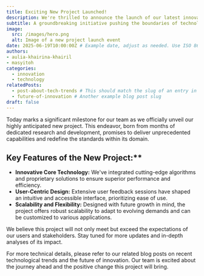 ```yaml
---
title: Exciting New Project Launched!
description: We're thrilled to announce the launch of our latest innovative project, set to revolutionize the industry.
subtitle: A groundbreaking initiative pushing the boundaries of technology.
image:
  src: /images/hero.png
  alt: Image of a new project launch event
date: 2025-06-19T10:00:00Z # Example date, adjust as needed. Use ISO 8601 format.
authors:
- aulia-khairina-khairil
- masyitoh
categories:
  - innovation
  - technology
relatedPosts:
  - post-about-tech-trends # This should match the slug of an entry in your 'blogs' collection
  - future-of-innovation # Another example blog post slug
draft: false
---
```


Today marks a significant milestone for our team as we officially unveil our highly anticipated new project. This endeavor, born from months of dedicated research and development, promises to deliver unprecedented capabilities and redefine the standards within its domain.

## Key Features of the New Project:**

* **Innovative Core Technology:** We've integrated cutting-edge algorithms and proprietary solutions to ensure superior performance and efficiency.
* **User-Centric Design:** Extensive user feedback sessions have shaped an intuitive and accessible interface, prioritizing ease of use.
* **Scalability and Flexibility:** Designed with future growth in mind, the project offers robust scalability to adapt to evolving demands and can be customized to various applications.

We believe this project will not only meet but exceed the expectations of our users and stakeholders. Stay tuned for more updates and in-depth analyses of its impact.

For more technical details, please refer to our related blog posts on recent technological trends and the future of innovation. Our team is excited about the journey ahead and the positive change this project will bring.
